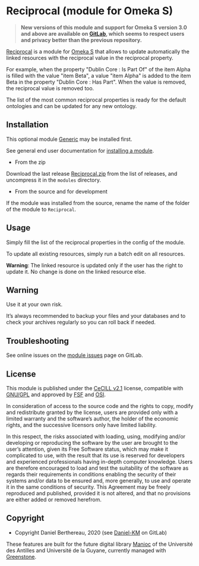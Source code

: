 Reciprocal (module for Omeka S)
===============================

> __New versions of this module and support for Omeka S version 3.0 and above
> are available on [GitLab], which seems to respect users and privacy better
> than the previous repository.__

[Reciprocal] is a module for [Omeka S] that allows to update automatically the
linked resources with the reciprocal value in the reciprocal property.

For example, when the property "Dublin Core : Is Part Of" of the item Alpha is
filled with the value "item Beta", a value "item Alpha" is added to the item Beta
in the property "Dublin Core : Has Part". When the value is removed, the
reciprocal value is removed too.

The list of the most common reciprocal properties is ready for the default
ontologies and can be updated for any new ontology.


Installation
------------

This optional module [Generic] may be installed first.

See general end user documentation for [installing a module].

* From the zip

Download the last release [Reciprocal.zip] from the list of releases, and
uncompress it in the `modules` directory.

* From the source and for development

If the module was installed from the source, rename the name of the folder of
the module to `Reciprocal`.


Usage
-----

Simply fill the list of the reciprocal properties in the config of the module.

To update all existing resources, simply run a batch edit on all resources.

**Warning**: The linked resource is updated only if the user has the right to
update it. No change is done on the linked resource else.


Warning
-------

Use it at your own risk.

It’s always recommended to backup your files and your databases and to check
your archives regularly so you can roll back if needed.


Troubleshooting
---------------

See online issues on the [module issues] page on GitLab.


License
-------

This module is published under the [CeCILL v2.1] license, compatible with
[GNU/GPL] and approved by [FSF] and [OSI].

In consideration of access to the source code and the rights to copy, modify and
redistribute granted by the license, users are provided only with a limited
warranty and the software’s author, the holder of the economic rights, and the
successive licensors only have limited liability.

In this respect, the risks associated with loading, using, modifying and/or
developing or reproducing the software by the user are brought to the user’s
attention, given its Free Software status, which may make it complicated to use,
with the result that its use is reserved for developers and experienced
professionals having in-depth computer knowledge. Users are therefore encouraged
to load and test the suitability of the software as regards their requirements
in conditions enabling the security of their systems and/or data to be ensured
and, more generally, to use and operate it in the same conditions of security.
This Agreement may be freely reproduced and published, provided it is not
altered, and that no provisions are either added or removed herefrom.


Copyright
---------

* Copyright Daniel Berthereau, 2020 (see [Daniel-KM] on GitLab)

These features are built for the future digital library [Manioc] of the
Université des Antilles and Université de la Guyane, currently managed with
[Greenstone].


[Reciprocal]: https://gitlab.com/Daniel-KM/Omeka-S-module-Reciprocal
[Omeka S]: https://omeka.org/s
[Installing a module]: http://dev.omeka.org/docs/s/user-manual/modules/#installing-modules
[Generic]: https://gitlab.com/Daniel-KM/Omeka-S-module-Generic
[Reciprocal.zip]: https://gitlab.com/Daniel-KM/Omeka-S-module-Reciprocal/-/releases
[module issues]: https://gitlab.com/Daniel-KM/Omeka-S-module-Reciprocal/-/issues
[CeCILL v2.1]: https://www.cecill.info/licences/Licence_CeCILL_V2.1-en.html
[GNU/GPL]: https://www.gnu.org/licenses/gpl-3.0.html
[FSF]: https://www.fsf.org
[OSI]: http://opensource.org
[MIT]: http://opensource.org/licenses/MIT
[Manioc]: http://www.manioc.org
[Greenstone]: http://www.greenstone.org
[GitLab]: https://gitlab.com/Daniel-KM
[Daniel-KM]: https://gitlab.com/Daniel-KM "Daniel Berthereau"
